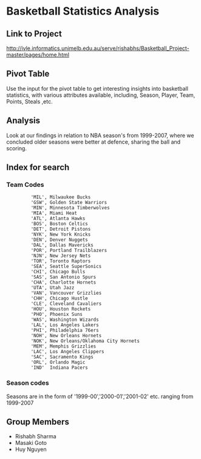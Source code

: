 # Basketball Statistics Analysis

## Link to Project
http://ivle.informatics.unimelb.edu.au/serve/rishabhs/Basketball_Project-master/pages/home.html

## Pivot Table
Use the input for the pivot table to get interesting insights into basketball statistics, with various attributes available, including, Season, Player, Team, Points, Steals ,etc.

## Analysis
Look at our findings in relation to NBA season's from 1999-2007, where we concluded older seasons were better at defence, sharing the ball and scoring.

## Index for search

### Team Codes
             'MIL', Milwaukee Bucks
             'GSW', Golden State Warriors
             'MIN', Minnesota Timberwolves
             'MIA', Miami Heat
             'ATL', Atlanta Hawks
             'BOS', Boston Celtics
             'DET', Detroit Pistons
             'NYK', New York Knicks
             'DEN', Denver Nuggets
             'DAL', Dallas Mavericks
             'POR', Portland Trailblazers
             'NJN', New Jersey Nets
             'TOR', Toronto Raptors
             'SEA', Seattle SuperSonics
             'CHI', Chicago Bulls
             'SAS', San Antonio Spurs
             'CHA', Charlotte Hornets
             'UTA', Utah Jazz
             'VAN', Vancouver Grizzlies
             'CHH', Chicago Hustle
             'CLE', Cleveland Cavaliers
             'HOU', Houston Rockets
             'PHO', Phoenix Suns
             'WAS', Washington Wizards
             'LAL', Los Angeles Lakers
             'PHI', Philadelphia 76ers
             'NOH', New Orleans Hornets
             'NOK', New Orleans/Oklahoma City Hornets
             'MEM', Memphis Grizzlies
             'LAC', Los Angeles Clippers
             'SAC', Sacramento Kings
             'ORL', Orlando Magic
             'IND'  Indiana Pacers

### Season codes
Seasons are in the form of '1999-00','2000-01','2001-02' etc. ranging from 1999-2007

## Group Members
* Rishabh Sharma
* Masaki Goto
* Huy Nguyen
